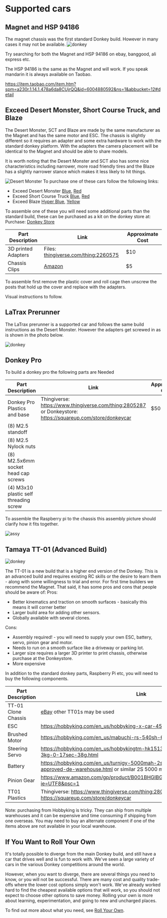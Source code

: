 # Supported cars

## Magnet and HSP 94186
The magnet chassis was the first standard Donkey build.  However in many cases it may not be available.
![donkey](./assets/build_hardware/donkey2.PNG)

Try searching for both the Magnet and HSP 94186 on ebay, banggood, ali express etc.

The HSP 94186 is the same as the Magnet and will work.  If you speak mandarin it is always available on Taobao.

https://item.taobao.com/item.htm?spm=a230r.1.14.1.478a6da8CUjrQQ&id=6004880592&ns=1&abbucket=12#detail

## Exceed Desert Monster, Short Course Truck, and Blaze
The Desert Monster, SCT and Blaze are made by the same manufacturer as the Magnet and has the same motor and ESC.  The chassis is slightly different so it requires an adapter and some extra hardware to work with the standard donkey platform.  With the adapters the camera placement will be identical to the Magnet and should be able to share models.

It is worth noting that the Desert Monster and SCT also has some nice characteristics including narrower, more road friendly tires and the Blaze has a slightly narrower stance which makes it less likely to hit things.

![Desert Monster](./assets/build_hardware/Desert_Monster.png)
To purchase one of these cars follow the following links:

*  Exceed Desert Monster [Blue](http://amzn.to/2HLXJmc),  [Red](http://amzn.to/2pnIitV)
*  Exceed Short Course Truck  [Blue](https://amzn.to/2KsYF1e),  [Red](https://amzn.to/2rdtQ8z)
*  Exceed Blaze [Hyper Blue](https://amzn.to/2rf4MgS), [Yellow](https://amzn.to/2jlf3EA)

To assemble one of these you will need some additional parts than the standard build, these can be purchased as a kit on the donkey store at: Purchase: [Donkey Store](https://squareup.com/store/donkeycar)

| Part Description   | Link  | Approximate Cost |
|---|----|---|
|3D printed Adapters | Files: [thingiverse.com/thing:2260575](http://www.thingiverse.com/thing:2260575)| $10 |
|Chassis Clips | [Amazon](http://amzn.to/2FNSCFI) | $5|

To assemble first remove the plastic cover and roll cage then unscrew the posts that hold up the cover and replace with the adapters.

Visual instructions to follow.

## LaTrax Prerunner
The LaTrax prerunner is a supported car and follows the same build instructions as the Desert Monster.  However the adapters get screwed in as is shown in the photo below.  

![donkey](./assets/Latrax.JPG)


## Donkey Pro
To build a donkey pro the following parts are Needed

| Part Description   | Link  | Approximate Cost |
|---|----|---|
|Donkey Pro Plastics and base | Thingiverse: https://www.thingiverse.com/thing:2805287 or Donkeystore: https://squareup.com/store/donkeycar | $50|
|(8) M2.5 standoff| | |
|(8) M2.5 Nylock nuts| | |
|(8) M2.5x6mm socket head cap screws | | |
|(4) M3x10 plastic self threading screw | | |

To assemble the Raspberry pi to the chassis this assembly picture should clarify how it fits together.

![assy](./assets/screw_assy.png)

## Tamaya TT-01 (Advanced Build)

![donkey](./assets/build_hardware/TT01.PNG)

The TT-01 is a new build that is a higher end version of the Donkey.  This is an advanced build and requires existing RC skills or the desire to learn them - along with some willingness to trial and error.  For first time builders we recommend the Magnet.  That said, it has some pros and cons that people should be aware of:
Pros:

* Better kinematics and traction on smooth surfaces - basically this means it will corner better
* Larger build area for adding other sensors.
* Globally available with several clones.

Cons:

* Assembly required! - you will need to supply your own ESC, battery, servo, pinion gear and motor.
* Needs to run on a smooth surface like a driveway or parking lot.
* Larger size requires a larger 3D printer to print chassis, otherwise purchase at the Donkeystore.
* More expensive

In addition to the standard donkey parts, Raspberry Pi etc, you will need to buy the following components.

| Part Description   | Link  | Approximate Cost |
|------|-------------|------------------|
|TT-01 Clone Chassis| [eBay](https://www.ebay.com/itm/Alloy-Carbon-TT01-TT01E-Shaft-Drive-1-10-4WD-Racing-Car-Chassis-Frame-Kit/261607459461?_trkparms=aid%3D555019%26algo%3DPL.BANDIT%26ao%3D1%26asc%3D20150817211623%26meid%3Da9b0995835f04dc2ae610bb9de46099b%26pid%3D100505%26rk%3D1%26rkt%3D1%26%26itm%3D261607459461&_trksid=p2045573.c100505.m3226) other TT01s may be used| $130|
|ESC|https://hobbyking.com/en_us/hobbyking-x-car-45a-brushed-car-esc.html |10.60|
|Brushed Motor |https://hobbyking.com/en_us/mabuchi-rs-540sh-6527-brushed-motor-90w.html |$5|
|Steering Servo|https://hobbyking.com/en_us/hobbykingtm-hk15138-standard-analog-servo-4-3kg-0-17sec-38g.html| $5|
|Battery |https://hobbyking.com/en_us/turnigy-5000mah-2s1p-20c-hardcase-pack-roar-approved-de-warehouse.html or similar 2S 5000 mAh battery| $21|
|Pinion Gear| https://www.amazon.com/gp/product/B001BHGIBG/ref=oh_aui_detailpage_o08_s00?ie=UTF8&psc=1|$7|
|TT01 Plastics | Thingiverse: https://www.thingiverse.com/thing:2805287 or Donkeystore: https://squareup.com/store/donkeycar | $50|

Note: purchasing from Hobbyking is tricky.  They can ship from multiple warehouses and it can be expensive and time consuming if shipping from one overseas.  You may need to buy an alternate component if one of the items above are not available in your local warehouse.

## If You Want to Roll Your Own
It's totally possible to diverge from the main Donkey build, and still have a car that
drives well and is fun to work with. We've seen a large variety of cars in the various
Donkey competitions around the world.

However, when you want to diverge, there are several things you need to know, or you
will not be successful. There are many cost and quality trade-offs where the lower
cost options simply won't work. We've already worked hard to find the cheapest
available options that will work, so you should not expect to choose other options to
save money. Rolling your own is more about learning, experimentation, and going to new
and uncharged places.

To find out more about what you need, see [Roll Your Own](/roll_your_own.md).
